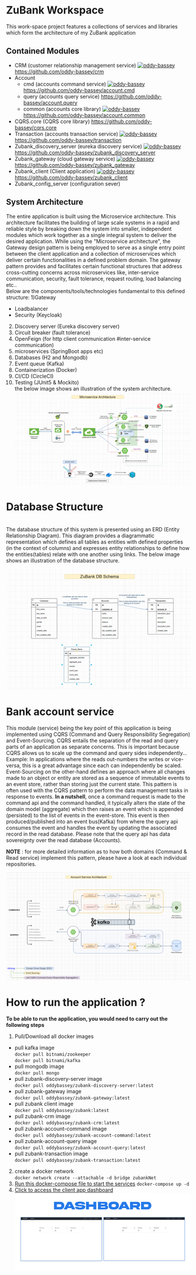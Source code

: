 # ZuBank Workspace

This work-space project features a collections of services and libraries which form the architecture of
my ZuBank application

Contained Modules
-
* CRM (customer relationship management service) [![oddy-bassey](https://circleci.com/gh/oddy-bassey/crm.svg?style=svg)](https://circleci.com/gh/oddy-bassey/crm) https://github.com/oddy-bassey/crm
* Account
  * cmd (accounts command service) [![oddy-bassey](https://circleci.com/gh/oddy-bassey/account.cmd.svg?style=svg)](https://circleci.com/gh/oddy-bassey/account.cmd) https://github.com/oddy-bassey/account.cmd
  * query (accounts query service) https://github.com/oddy-bassey/account.query
  * common (accounts core library) [![oddy-bassey](https://circleci.com/gh/oddy-bassey/account.common.svg?style=svg)](https://circleci.com/gh/oddy-bassey/account.common) https://github.com/oddy-bassey/account.common
* CQRS.core (CQRS core library) https://github.com/oddy-bassey/cqrs.core
* Transaction (accounts transaction service) [![oddy-bassey](https://circleci.com/gh/oddy-bassey/transaction.svg?style=svg)](https://circleci.com/gh/oddy-bassey/transaction) https://github.com/oddy-bassey/transaction
* Zubank_discovery_server (eureka discovery service) [![oddy-bassey](https://circleci.com/gh/oddy-bassey/zubank_discovery_server.svg?style=svg)](https://circleci.com/gh/oddy-bassey/zubank_discovery_server) https://github.com/oddy-bassey/zubank_discovery_server
* Zubank_gateway (cloud gateway service) [![oddy-bassey](https://circleci.com/gh/oddy-bassey/zubank_gateway.svg?style=svg)](https://circleci.com/gh/oddy-bassey/zubank_gateway) https://github.com/oddy-bassey/zubank_gateway
* Zubank_client (Client application) [![oddy-bassey](https://circleci.com/gh/oddy-bassey/zubank_client.svg?style=svg)](https://circleci.com/gh/oddy-bassey/zubank_client) https://github.com/oddy-bassey/zubank_client
* Zubank_config_server (configuration sever)

System Architecture
-
The entire application is built using the Microservice architecture. This architecture facilitates the building of large scale systems
in a rapid and reliable style by breaking down the system into smaller, independent modules which work together as a single integral 
system to deliver the desired application. While using the "Microservice architecture", the Gateway design pattern is being employed
to serve as a single entry point between the client application and a collection of microservices which deliver certain functionalities 
in a defined problem domain. The gateway pattern provides and facilitates certain functional structures that address cross-cutting concerns 
across microservices like, inter-service communication, security, fault tolerance, request routing, load balancing etc.. <br>
Below are the components/tools/technologies fundamental to this defined structure:
1)Gateway
  * Loadbalancer
  * Security (Keycloak)
2) Discovery server (Eureka discovery server)
3) Circuit breaker (fault tolerance)
4) OpenFeign (for http client communication #inter-service communication)
5) microservices (SpringBoot apps etc)
6) Databases (H2 and Mongodb)
7) Event queue (Kafka)
8) Containerization (Docker)
9) CI/CD (CircleCI)
10) Testing (JUnit5 & Mockito)
<br> the below image shows an illustration of the system architecture.
![alt text](https://github.com/oddy-bassey/ZuBank-ws/blob/main/resources/img/sys_arch.PNG?raw=true)

# Database Structure
<br> The database structure of this system is presented using an ERD (Entity Relationship Diagram). This diagram provides
a diagrammatic representation which defines all tables as entities with defined properties (in the context of columns) and 
expresses entity relationships to define how the entities(tables) relate with one another using links. 
The below image shows an illustration of the database structure.
<br>

![alt text](https://github.com/oddy-bassey/ZuBank-ws/blob/main/resources/img/erd.PNG?raw=true)

# Bank account service
This module (service) being the key point of this application is being implemented using CQRS (Command and Query Responsibility Segregation) 
and Event-Sourcing. CQRS entails the separation of the read and query parts of an application as separate concerns. This is important because 
CQRS allows us to scale up the command and query sides independently... Example: In applications where the reads out-numbers the writes or vice-versa,
this is a great advantage since each can independently be scaled. Event-Sourcing on the other-hand defines an approach where all changes made to an object
or entity are stored as a sequence of immutable events to an event store, rather than storing just the current state. This pattern is often used with the 
CQRS pattern to perform the data management tasks in response to events. **In a nutshell**, once a command request is made to the command api and the command handled,
it typically alters the state of the domain model (aggregate) which then raises an event which is appended (persisted) to the list of events in the event-store.
This event is then produced/published into an event bus(Kafka) from where the query api consumes the event and handles the event by updating the associated record
in the read database. Please note that the query api has data sovereignty over the read database (Accounts). <br>

**NOTE** : for more detailed information as to how both domains (Command & Read service) implement this pattern, please have a look at each individual repositories.

![alt text](https://github.com/oddy-bassey/ZuBank-ws/blob/main/resources/img/acc_arch.PNG?raw=true)

# How to run the application ?
**To be able to run the application, you would need to carry out the following steps**
1) Pull/Download all docker images
  * pull kafka image <br>
    ``docker pull bitnami/zookeeper`` <br>
    ``docker pull bitnami/kafka``
  * pull mongodb image <br>
    ``docker pull mongo``
  * pull zubank-discovery-server image <br>
    ``docker pull oddybassey/zubank-discovery-server:latest``
  * pull zubank-gateway image <br>
    ``docker pull oddybassey/zubank-gateway:latest``
  * pull zubank client image <br>
    ``docker pull oddybassey/zubank:latest``
  * pull zubank-crm image <br>
    ``docker pull oddybassey/zubank-crm:latest``
  * pull zubank-account-command image <br>
    ``docker pull oddybassey/zubank-account-command:latest``
  * pull zubank-account-query image <br>
    ``docker pull oddybassey/zubank-account-query:latest``
  * pull zubank-transaction image <br>
    ``docker pull oddybassey/zubank-transaction:latest``
2) create a docker network <br>
   ``docker network create --attachable -d bridge zubankNet``
3) [Run this docker-compose file  to start the services](https://github.com/oddy-bassey/ZuBank-ws/tree/main/resources/docker/)
    ``docker-compose up -d``
4) [Click to access the client app dashboard](http://localhost:1500/)
   ![alt text](https://github.com/oddy-bassey/zubank_client/blob/main/src/main/resources/screen_shots/dashboard.PNG?raw=true)
